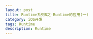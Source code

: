 ```yaml
---
layout: post
title: Runtime系列8之-Runtime的应用(一)
category: iOS开发
tags: Runtime
description: Runtime
--- 
```


